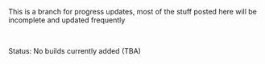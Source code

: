 <p>This is a branch for progress updates, most of the stuff posted here will be incomplete and updated frequently</p>
<br>
<p>Status: No builds currently added (TBA)</p>
